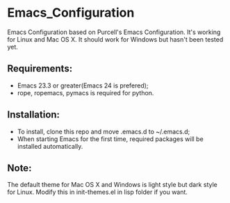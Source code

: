 Emacs_Configuration
========================================

Emacs Configuration based on Purcell's Emacs Configuration. It's working for Linux and Mac OS X. It should work for Windows but hasn't been tested yet.

## Requirements:
  - Emacs 23.3 or greater(Emacs 24 is prefered);
  - rope, ropemacs, pymacs is required for python.

## Installation:
  - To install, clone this repo and move .emacs.d to ~/.emacs.d;
  - When starting Emacs for the first time, required packages will be installed automatically.

## Note:
  The default theme for Mac OS X and Windows is light style but dark style for Linux. Modify this in init-themes.el in lisp folder if you want.


